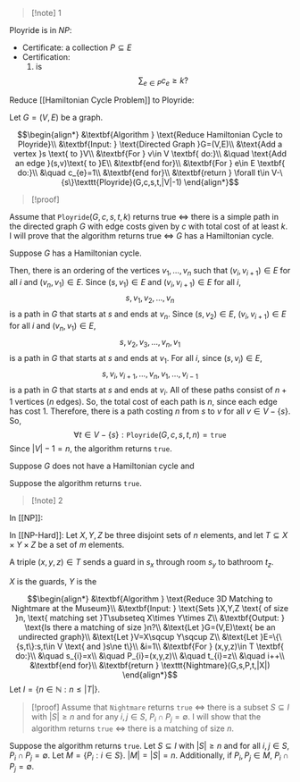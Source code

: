 >[!note] 1

Ployride is in $NP$: 
- Certificate: a collection $P\subseteq E$
- Certification: 
	1.  is $$\sum_{e\in P}c_{e}≥k?$$

Reduce [[Hamiltonian Cycle Problem]] to Ployride:

Let $G=(V,E)$ be a graph. 

$$\begin{align*}
&\textbf{Algorithm } \text{Reduce Hamiltonian Cycle to Ployride}\\
&\textbf{Input: } \text{Directed Graph }G=(V,E)\\
&\text{Add a vertex }s \text{ to }V\\
&\textbf{For } v\in V \textbf{ do:}\\
&\quad \text{Add an edge }(s,v)\text{ to }E\\
&\textbf{end for}\\
&\textbf{For } e\in E \textbf{ do:}\\
&\quad c_{e}=1\\
&\textbf{end for}\\
&\textbf{return } \forall t\in V-\{s\}\texttt{Ployride}(G,c,s,t,|V|-1)
\end{align*}$$

>[!proof]

Assume that $\texttt{Ployride}(G,c,s,t,k)$ returns true $\iff$ there is a simple path in the directed graph $G$ with edge costs given by $c$ with total cost of at least $k$. I will prove that the algorithm returns true $\iff$ $G$ has a Hamiltonian cycle.

Suppose $G$ has a Hamiltonian cycle.

Then, there is an ordering of the vertices $v_{1},\ldots,v_{n}$ such that $(v_{i},v_{i+1})\in E$ for all $i$ and $(v_{n},v_{1})\in E$. Since $(s,v_{1})\in E$ and $(v_{i},v_{i+1})\in E$ for all $i$, $$s,v_{1},v_{2},\ldots,v_{n}$$is a path in $G$ that starts at $s$ and ends at $v_{n}$. Since $(s,v_{2})\in E$, $(v_{i},v_{i+1})\in E$ for all $i$ and $(v_{n},v_{1})\in E$, $$s,v_{2},v_{3},\ldots,v_{n},v_{1}$$is a path in $G$ that starts at $s$ and ends at $v_{1}$. For all $i$, since $(s,v_{i})\in E$, $$s,v_{i},v_{i+1},\ldots,v_{n},v_{1},\ldots,v_{i-1}$$is a path in $G$ that starts at $s$ and ends at $v_{i}$. All of these paths consist of $n+1$ vertices ($n$ edges). So, the total cost of each path is $n$, since each edge has cost 1. Therefore, there is a path costing $n$ from $s$ to $v$ for all $v\in V-\{s\}$. So, $$\forall t\in V-\{s\}: \texttt{Ployride}(G,c,s,t,n)=\texttt{true}$$Since $|V|-1=n$, the algorithm returns $\texttt{true}$.


Suppose $G$ does not have a Hamiltonian cycle and 

Suppose the algorithm returns $\texttt{true}$. 




>[!note] 2


In [[NP]]:



In [[NP-Hard]]:
Let $X,Y,Z$ be three disjoint sets of $n$ elements, and let $T\subseteq X\times Y\times Z$ be a set of $m$ elements. 

A triple $(x,y,z)\in T$ sends a guard in $s_{x}$ through room $s_{y}$ to bathroom $t_{z}$.

$X$ is the guards, $Y$ is the 

$$\begin{align*}
&\textbf{Algorithm } \text{Reduce 3D Matching to Nightmare at the Museum}\\
&\textbf{Input: } \text{Sets }X,Y,Z \text{ of size }n, \text{ matching set }T\subseteq X\times Y\times Z\\
&\textbf{Output: } \text{Is there a matching of size }n?\\
&\text{Let }G=(V,E)\text{ be an undirected graph}\\
&\text{Let }V=X\sqcup Y\sqcup Z\\
&\text{Let }E=\{\{s,t\}:s,t\in V \text{ and }s\ne t\}\\
&i=1\\
&\textbf{For } (x,y,z)\in T \textbf{ do:}\\
&\quad s_{i}=x\\
&\quad P_{i}=(x,y,z)\\
&\quad t_{i}=z\\
&\quad i++\\
&\textbf{end for}\\
&\textbf{return } \texttt{Nightmare}(G,s,P,t,|X|)
\end{align*}$$
Let $I=\{n\in \mathbb{N}:n\le|T|\}$.

>[!proof]
Assume that $\texttt{Nightmare}$ returns $\texttt{true}$ $\iff$ there is a subset $S\subseteq I$ with $|S|\ge n$ and for any $i,j\in S$, $P_{i}\cap P_{j}=\emptyset$. I will show that the algorithm returns $\texttt{true}$ $\iff$ there is a matching of size $n$.

Suppose the algorithm returns $\texttt{true}$. Let $S\subseteq I$ with $|S|\ge n$ and for all $i,j\in S$, $P_{i}\cap P_{j}=\emptyset$. Let $M=\{P_{i}:i\in S\}$. $|M|=|S|=n$. Additionally, if $P_{i},P_{j}\in M$, $P_{i}\cap P_{j}=\emptyset$. 